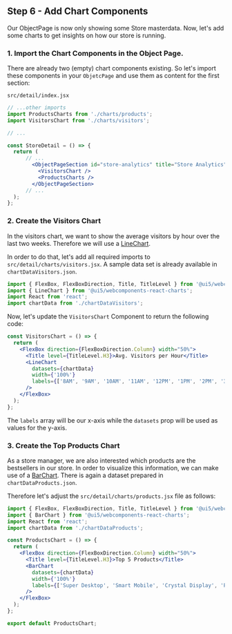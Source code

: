 ## Step 6 - Add Chart Components

Our ObjectPage is now only showing some Store masterdata. Now, let's add some charts to get insights on how our store is running.

### 1. Import the Chart Components in the Object Page.

There are already two (empty) chart components existing. So let's import these components in your `ObjetcPage` and use them as content for the first section:

`src/detail/index.jsx`
```jsx harmony
// ...other imports
import ProductsCharts from './charts/products';
import VisitorsChart from './charts/visitors';

// ...

const StoreDetail = () => {
  return (
      // ...
        <ObjectPageSection id="store-analytics" title="Store Analytics">
          <VisitorsChart />
          <ProductsCharts />
        </ObjectPageSection>
      // ...
  );
};
``` 

### 2. Create the Visitors Chart

In the visitors chart, we want to show the average visitors by hour over the last two weeks.
Therefore we will use a [LineChart](https://sap.github.io/ui5-webcomponents-react/?path=/docs/charts-line-chart--default-story).

In order to do that, let's add all required imports to `src/detail/charts/visitors.jsx`. A sample data set is already available in `chartDataVisitors.json`.
```jsx harmony
import { FlexBox, FlexBoxDirection, Title, TitleLevel } from '@ui5/webcomponents-react';
import { LineChart } from '@ui5/webcomponents-react-charts';
import React from 'react';
import chartData from './chartDataVisitors';
```

Now, let's update the `VisitorsChart` Component to return the following code:
```jsx harmony
const VisitorsChart = () => {
  return (
    <FlexBox direction={FlexBoxDirection.Column} width="50%">
      <Title level={TitleLevel.H3}>Avg. Visitors per Hour</Title>
      <LineChart
        datasets={chartData}
        width={'100%'}
        labels={['8AM', '9AM', '10AM', '11AM', '12PM', '1PM', '2PM', '3PM', '4PM', '5PM', '6PM', '7PM', '8PM']}
      />
    </FlexBox>
  );
};
```
The `labels` array will be our x-axis while the `datasets` prop will be used as values for the y-axis.

### 3. Create the Top Products Chart

As a store manager, we are also interested which products are the bestsellers in our store.
In order to visualize this information, we can make use of a [BarChart](https://sap.github.io/ui5-webcomponents-react/?path=/docs/charts-barchart--default-story).
There is again a dataset prepared in `chartDataProducts.json`.

Therefore let's adjust the `src/detail/charts/products.jsx` file as follows:
```jsx harmony
import { FlexBox, FlexBoxDirection, Title, TitleLevel } from '@ui5/webcomponents-react';
import { BarChart } from '@ui5/webcomponents-react-charts';
import React from 'react';
import chartData from './chartDataProducts';

const ProductsChart = () => {
  return (
    <FlexBox direction={FlexBoxDirection.Column} width="50%">
      <Title level={TitleLevel.H3}>Top 5 Products</Title>
      <BarChart
        datasets={chartData}
        width={'100%'}
        labels={['Super Desktop', 'Smart Mobile', 'Crystal Display', 'Power Charger', 'Hacker Keyboard']}
      />
    </FlexBox>
  );
};

export default ProductsChart;

```
